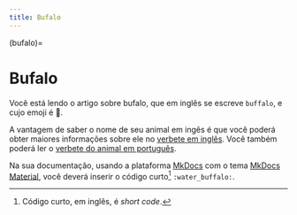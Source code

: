```yaml
---
title: Bufalo
---
```


(bufalo)=

# Bufalo

Você está lendo o artigo sobre bufalo, que em inglês se escreve 
`buffalo`, e cujo emoji é 🐃.

A vantagem de saber o nome de seu animal em ingês é que você poderá obter maiores informações sobre ele no [verbete em inglês](wikien:buffalo). 
Você também poderá ler o [verbete do animal em português](wikipt:bufalo).

Na sua documentação, usando a plataforma [MkDocs](https://www.mkdocs.org/) com o tema [MkDocs Material](https://squidfunk.github.io/mkdocs-material/),
você deverá inserir o código curto[^1] `:water_buffalo:`.

[^1]: Código curto, em inglês, é *short code*.
